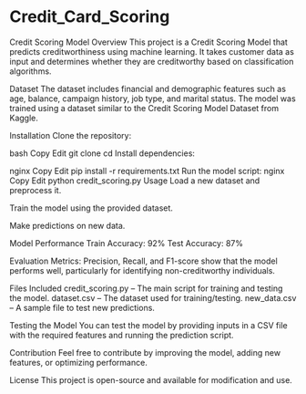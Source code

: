 # Credit_Card_Scoring
Credit Scoring Model
Overview
This project is a Credit Scoring Model that predicts creditworthiness using machine learning. It takes customer data as input and determines whether they are creditworthy based on classification algorithms.

Dataset
The dataset includes financial and demographic features such as age, balance, campaign history, job type, and marital status. The model was trained using a dataset similar to the Credit Scoring Model Dataset from Kaggle.

Installation
Clone the repository:

bash
Copy
Edit
git clone <repo-link>
cd <repo-name>
Install dependencies:

nginx
Copy
Edit
pip install -r requirements.txt
Run the model script:
nginx
Copy
Edit
python credit_scoring.py
Usage
Load a new dataset and preprocess it.

Train the model using the provided dataset.

Make predictions on new data.

Model Performance
Train Accuracy: 92%
Test Accuracy: 87%

Evaluation Metrics: Precision, Recall, and F1-score show that the model performs well, particularly for identifying non-creditworthy individuals.

Files Included
credit_scoring.py – The main script for training and testing the model.
dataset.csv – The dataset used for training/testing.
new_data.csv – A sample file to test new predictions.

Testing the Model
You can test the model by providing inputs in a CSV file with the required features and running the prediction script.

Contribution
Feel free to contribute by improving the model, adding new features, or optimizing performance.

License
This project is open-source and available for modification and use.

